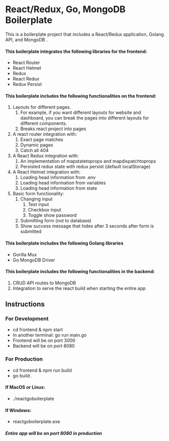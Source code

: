 # React/Redux, Go, MongoDB Boilerplate

This is a boilerplate project that includes a React/Redux application, Golang API, and MongoDB . 

#### This boilerplate integrates the following libraries for the frontend:
- React Router
- React Helmet
- Redux
- React Redux
- Redux Persist

#### This boilerplate includes the following functionalities on the frontend:
1. Layouts for different pages.
    1. For example, if you want different layouts for website and dashboard, 
    you can break the pages into different layouts for different components.
    2. Breaks react project into pages
2. A react router integration with:
    1. Exact page matches
    2. Dynamic pages
    3. Catch all 404 
3. A React Redux integration with:
    1. An implementation of mapstatetoprops and mapdispatchtoprops
    2. Persisted redux state with redux persist (default localStorage)
3. A React Helmet integration with:
    1. Loading head information from .env
    2. Loading head information from variables
    3. Loading head information from state
4. Basic form functionality:
    1. Changing input
        1. Text input
        2. Checkbox input
        3. Toggle show password
    2. Submitting form (not to database)    
    3. Show success message that hides after 3 seconds after form is submitted

#### This boilerplate includes the following Golang libraries
- Gorilla Mux
- Go MongoDB Driver

#### This boilerplate includes the following functionalities in the backend:
1. CRUD API routes to MongoDB
2. Integration to serve the react build when starting the entire app


## Instructions
### For Development
- cd frontend & npm start
- In another terminal: go run main.go
- Frontend will be on port 3000
- Backend will be on port 8080

### For Production
- cd frontend & npm run build
- go build .
#### If MacOS or Linux:
- ./reactgoboilerplate
#### If Windows:
- reactgoboilerplate.exe

##### Entire app will be on port 8080 in production


